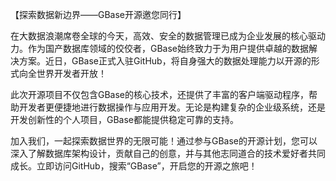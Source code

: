 【探索数据新边界——GBase开源邀您同行】

在大数据浪潮席卷全球的今天，高效、安全的数据管理已成为企业发展的核心驱动力。作为国产数据库领域的佼佼者，GBase始终致力于为用户提供卓越的数据解决方案。近日，GBase正式入驻GitHub，将自身强大的数据处理能力以开源的形式向全世界开发者开放！

此次开源项目不仅包含GBase的核心技术，还提供了丰富的客户端驱动程序，帮助开发者更便捷地进行数据操作与应用开发。无论是构建复杂的企业级系统，还是开发创新性的个人项目，GBase都能提供稳定可靠的支持。

加入我们，一起探索数据世界的无限可能！通过参与GBase的开源计划，您可以深入了解数据库架构设计，贡献自己的创意，并与其他志同道合的技术爱好者共同成长。立即访问GitHub，搜索“GBase”，开启您的开源之旅吧！